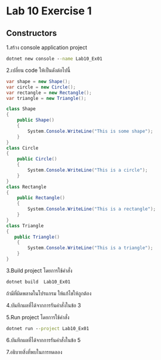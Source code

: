 # Lab 10 Exercise 1

## Constructors

1.สร้าง console application project

```cmd
dotnet new console --name Lab10_Ex01
```

2.เปลี่ยน code ให้เป็นดังต่อไปนี้

```cs
var shape = new Shape();
var circle = new Circle();
var rectangle = new Rectangle();
var triangle = new Triangle();

class Shape
{
    public Shape()
    {
        System.Console.WriteLine("This is some shape");
    }
}
class Circle
{
    public Circle()
    {
        System.Console.WriteLine("This is a circle");
    }
}
class Rectangle
{
    public Rectangle()
    {
        System.Console.WriteLine("This is a rectangle");
    }
}
class Triangle
{
   public Triangle()
    {
        System.Console.WriteLine("This is a triangle");
    }
}
```

3.Build project โดยการใช้คำสั่ง

```cmd
dotnet build  Lab10_Ex01
```

ถ้ามีที่ผิดพลาดในโปรแกรม ให้แก้ไขให้ถูกต้อง

4.บันทึกผลที่ได้จากการรันคำสั่งในข้อ 3

5.Run project โดยการใช้คำสั่ง

```cmd
dotnet run --project Lab10_Ex01
```

6.บันทึกผลที่ได้จากการรันคำสั่งในข้อ 5

7.อธิบายสิ่งที่พบในการทดลอง
